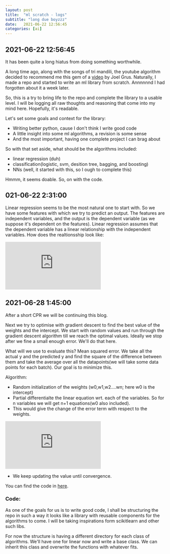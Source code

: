 ```yaml
---
layout: post
title:  "ml scratch - logs"
subtitle: "long due boyzzz"
date:   2021-06-22 12:56:45
categories: [ai]
---
```


## 2021-06-22 12:56:45

It has been quite a long hiatus from doing something worthwhile.

A long time ago, along with the songs of tri mandili, the youtube algorithm decided to recommend me this gem of a [video](https://www.youtube.com/watch?v=o64FV-ez6Gw) by Joel Grus. Naturally,  I made a repo and started to write an ml library from scratch. Annnnnnd I had forgotten about it a week later.

So, this is a try to bring life to the repo and complete the library to a usable level. I will be logging all raw thoughts and reasoning that come into my mind here. Hopefully, it's readable.

Let's set some goals and context for the library:
-	Writing better python, cause I don't think I write good code
-	A little insight into some ml algorithms, a revision is some sense
-	And the most important, having one complete project I can brag about

So with that set aside, what should be the algorithms included:
-	linear regression (duh)
-	classification(logistic, svm, desition tree, bagging, and boosting)
-	NNs (well, it started with this, so I ough to complete this)

Hmmm, it seems doable. So, on with the code.

## 021-06-22 2:31:00

Linear regression seems to be the most natural one to start with. So we have some features with which we try to predict an output. The features are independent variables, and the output is the dependent variable (as we suppose it's dependent on the features).  Linear regression assumes that the dependent variable has a linear relationship with the independent variables. How does the realtionsship look like:

![](http://www.sciweavers.org/tex2img.php?eq=y%20%3D%20%20m_%7B1%7D%20%20x_%7B1%7D%20%2B%20%20m_%7B2%7D%20%20x_%7B2%7D%20%2B%20...%20%2B%20m_%7Bn%7D%20%20x_%7Bn%7D&bc=White&fc=Black&im=jpg&fs=12&ff=arev&edit=0)


## 2021-06-28 1:45:00

After a short CPR we will be continuing this blog.

Next we try to optimise with gradient descent to find the best value of the weights and the intercept. We start with random values and run through the gradient descent algorithm till we reach the optimal values. Ideally we stop after we fine a small enough error. We'll do that here.

What will we use to evaluate this? Mean squared error. We take all the actual y and the predicted y and find the square of the difference between them and take the average over all the datapoints(we will take some data points for each batch). Our goal is to minimize this. 

Algorithm:
-   Random initialization of the weights (w0,w1,w2....wn; here w0 is the intercept)
-   Partial differentialte the linear equation wrt. each of the variables. So for n variables we will get n+1 equations(w0 also included).
-    This would give the change of the error term with respect to the weights.

![](http://www.sciweavers.org/tex2img.php?eq=m_%7B1%7D%20%20%3D%20m_%7B1%7D%20-%20%5Calpha%20%20%5Cfrac%7B%5Cpartial%20J%28m_%7B0%7D%2Cm_%7B1%7D...m_%7Bn%7D%29%7D%7B%5Cpartial%20m_%7B1%7D%20&bc=White&fc=Black&im=jpg&fs=12&ff=arev&edit=0)

- We keep updating the value until convergence.

You can find the code in [here](https://github.com/sreyaschaithanya/ml_scratch).

### Code:

As one of the goals for us is to write good code, I shall be structuring the repo in such a way it looks like a library with reusable components for the algorithms to come. I will be taking inspirations form scikitlearn and other such libs.

For now the structure is having a different directory for each class of algorithms. We'll have one for linear now and write a base class. We can inherit this class and overwrite the functions with whatever fits.

